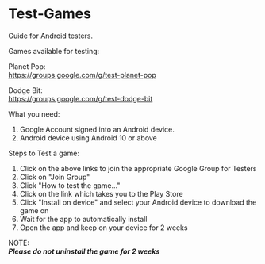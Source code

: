 # Test-Games
Guide for Android testers.


Games available for testing:  

  Planet Pop:  
  https://groups.google.com/g/test-planet-pop  
  

  Dodge Bit:  
  https://groups.google.com/g/test-dodge-bit  
  


What you need:
1) Google Account signed into an Android device.
2) Android device using Android 10 or above
   

Steps to Test a game:
1) Click on the above links to join the appropriate Google Group for Testers
2) Click on "Join Group"
3) Click "How to test the game..."
4) Click on the link which takes you to the Play Store
5) Click "Install on device" and select your Android device to download the game on
6) Wait for the app to automatically install
7) Open the app and keep on your device for 2 weeks

NOTE:  
***Please do not uninstall the game for 2 weeks***  

